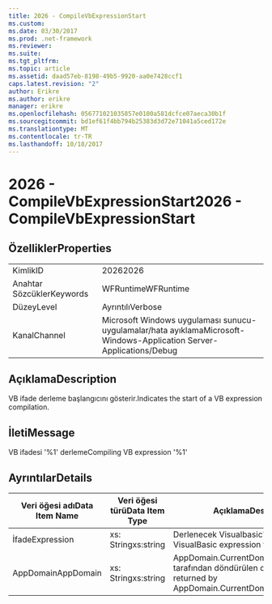 ```yaml
---
title: 2026 - CompileVbExpressionStart
ms.custom: 
ms.date: 03/30/2017
ms.prod: .net-framework
ms.reviewer: 
ms.suite: 
ms.tgt_pltfrm: 
ms.topic: article
ms.assetid: daad57eb-8198-49b5-9920-aa0e7428ccf1
caps.latest.revision: "2"
author: Erikre
ms.author: erikre
manager: erikre
ms.openlocfilehash: 056771021035857e0100a581dcfce07aeca30b1f
ms.sourcegitcommit: bd1ef61f4bb794b25383d3d72e71041a5ced172e
ms.translationtype: MT
ms.contentlocale: tr-TR
ms.lasthandoff: 10/18/2017
---
```

# <a name="2026---compilevbexpressionstart"></a><span data-ttu-id="1ac37-102">2026 - CompileVbExpressionStart</span><span class="sxs-lookup"><span data-stu-id="1ac37-102">2026 - CompileVbExpressionStart</span></span>
## <a name="properties"></a><span data-ttu-id="1ac37-103">Özellikler</span><span class="sxs-lookup"><span data-stu-id="1ac37-103">Properties</span></span>  
  
|||  
|-|-|  
|<span data-ttu-id="1ac37-104">Kimlik</span><span class="sxs-lookup"><span data-stu-id="1ac37-104">ID</span></span>|<span data-ttu-id="1ac37-105">2026</span><span class="sxs-lookup"><span data-stu-id="1ac37-105">2026</span></span>|  
|<span data-ttu-id="1ac37-106">Anahtar Sözcükler</span><span class="sxs-lookup"><span data-stu-id="1ac37-106">Keywords</span></span>|<span data-ttu-id="1ac37-107">WFRuntime</span><span class="sxs-lookup"><span data-stu-id="1ac37-107">WFRuntime</span></span>|  
|<span data-ttu-id="1ac37-108">Düzey</span><span class="sxs-lookup"><span data-stu-id="1ac37-108">Level</span></span>|<span data-ttu-id="1ac37-109">Ayrıntılı</span><span class="sxs-lookup"><span data-stu-id="1ac37-109">Verbose</span></span>|  
|<span data-ttu-id="1ac37-110">Kanal</span><span class="sxs-lookup"><span data-stu-id="1ac37-110">Channel</span></span>|<span data-ttu-id="1ac37-111">Microsoft Windows uygulaması sunucu-uygulamalar/hata ayıklama</span><span class="sxs-lookup"><span data-stu-id="1ac37-111">Microsoft-Windows-Application Server-Applications/Debug</span></span>|  
  
## <a name="description"></a><span data-ttu-id="1ac37-112">Açıklama</span><span class="sxs-lookup"><span data-stu-id="1ac37-112">Description</span></span>  
 <span data-ttu-id="1ac37-113">VB ifade derleme başlangıcını gösterir.</span><span class="sxs-lookup"><span data-stu-id="1ac37-113">Indicates the start of a VB expression compilation.</span></span>  
  
## <a name="message"></a><span data-ttu-id="1ac37-114">İleti</span><span class="sxs-lookup"><span data-stu-id="1ac37-114">Message</span></span>  
 <span data-ttu-id="1ac37-115">VB ifadesi '%1' derleme</span><span class="sxs-lookup"><span data-stu-id="1ac37-115">Compiling VB expression '%1'</span></span>  
  
## <a name="details"></a><span data-ttu-id="1ac37-116">Ayrıntılar</span><span class="sxs-lookup"><span data-stu-id="1ac37-116">Details</span></span>  
  
|<span data-ttu-id="1ac37-117">Veri öğesi adı</span><span class="sxs-lookup"><span data-stu-id="1ac37-117">Data Item Name</span></span>|<span data-ttu-id="1ac37-118">Veri öğesi türü</span><span class="sxs-lookup"><span data-stu-id="1ac37-118">Data Item Type</span></span>|<span data-ttu-id="1ac37-119">Açıklama</span><span class="sxs-lookup"><span data-stu-id="1ac37-119">Description</span></span>|  
|--------------------|--------------------|-----------------|  
|<span data-ttu-id="1ac37-120">İfade</span><span class="sxs-lookup"><span data-stu-id="1ac37-120">Expression</span></span>|<span data-ttu-id="1ac37-121">xs: String</span><span class="sxs-lookup"><span data-stu-id="1ac37-121">xs:string</span></span>|<span data-ttu-id="1ac37-122">Derlenecek Visualbasic'tir ifade.</span><span class="sxs-lookup"><span data-stu-id="1ac37-122">The VisualBasic expression to compile.</span></span>|  
|<span data-ttu-id="1ac37-123">AppDomain</span><span class="sxs-lookup"><span data-stu-id="1ac37-123">AppDomain</span></span>|<span data-ttu-id="1ac37-124">xs: String</span><span class="sxs-lookup"><span data-stu-id="1ac37-124">xs:string</span></span>|<span data-ttu-id="1ac37-125">AppDomain.CurrentDomain.FriendlyName tarafından döndürülen dize.</span><span class="sxs-lookup"><span data-stu-id="1ac37-125">The string returned by AppDomain.CurrentDomain.FriendlyName.</span></span>|
